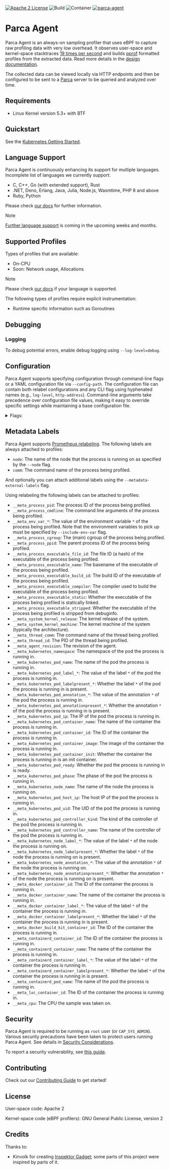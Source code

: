 [![Apache 2 License](https://img.shields.io/badge/license-Apache%202-blue.svg)](LICENSE)
![Build](https://github.com/parca-dev/parca-agent/actions/workflows/build.yml/badge.svg)
![Container](https://github.com/parca-dev/parca-agent/actions/workflows/container.yml/badge.svg)
[![parca-agent](https://snapcraft.io/parca-agent/badge.svg)](https://snapcraft.io/parca-agent)

# Parca Agent

Parca Agent is an always-on sampling profiler that uses eBPF to capture raw profiling data with very low overhead. It observes user-space and kernel-space stacktraces [19 times per second](https://www.parca.dev/docs/parca-agent-design#cpu-sampling-frequency) and builds [pprof](https://github.com/google/pprof) formatted profiles from the extracted data. Read more details in the [design documentation](https://www.parca.dev/docs/parca-agent-design).

The collected data can be viewed locally via HTTP endpoints and then be configured to be sent to a [Parca](https://github.com/parca-dev/parca) server to be queried and analyzed over time.

## Requirements

- Linux Kernel version 5.3+ with BTF

## Quickstart

See the [Kubernetes Getting Started](https://www.parca.dev/docs/kubernetes).

## Language Support

Parca Agent is continuously enhancing its support for multiple languages.
Incomplete list of languages we currently support:

- C, C++, Go (with extended support), Rust
- .NET, Deno, Erlang, Java, Julia, Node.js, Wasmtime, PHP 8 and above
- Ruby, Python

Please check [our docs](https://www.parca.dev/docs/parca-agent-language-support) for further information.

> [!NOTE]
> [Further language support](https://github.com/parca-dev/parca-agent/issues?q=is%3Aissue+is%3Aopen+label%3Afeature%2Flanguage-support) is coming in the upcoming weeks and months.

## Supported Profiles

Types of profiles that are available:

- On-CPU
- Soon: Network usage, Allocations

> [!NOTE]
> Please check [our docs](https://www.parca.dev/docs/parca-agent-language-support) if your language is supported.

The following types of profiles require explicit instrumentation:

- Runtime specific information such as Goroutines

## Debugging

### Logging

To debug potential errors, enable debug logging using `--log-level=debug`.

## Configuration

Parca Agent supports specifying configuration through command-line flags or a YAML configuration file via `--config-path`. The configuration file can contain both relabel configurations and any CLI flag using hyphenated names (e.g., `log-level`, `http-address`). Command-line arguments take precedence over configuration file values, making it easy to override specific settings while maintaining a base configuration file.

<details><summary>Flags:</summary>
<p>

[embedmd]:# (dist/help.txt)
```txt
Usage: parca-agent

Flags:
  -h, --help                       Show context-sensitive help.
      --log-level="info"           Log level.
      --log-format="logfmt"        Configure if structured logging as JSON or as
                                   logfmt
      --http-address="127.0.0.1:7071"
                                   Address to bind HTTP server to.
      --version                    Show application version.
      --environment-type=STRING    The type of environment.
      --machine-id=STRING          The machine ID.
      --include-env-var=INCLUDE-ENV-VAR,...
                                   Environment variables to include in the
                                   profile.
      --otel-tags=""               Otel tags to attach to all traces.
      --tracers="all"              Tracers to enable.
      --node="hostname"            The name of the node that the process is
                                   running on. If on Kubernetes, this must match
                                   the Kubernetes node name.
      --config-path=""             Path to config file.
      --memlock-rlimit=0           [deprecated] The value for the maximum number
                                   of bytes of memory that may be locked into
                                   RAM. It is used to ensure the agent can lock
                                   memory for eBPF maps. 0 means no limit.
      --mutex-profile-fraction=0
                                   Fraction of mutex profile samples to collect.
      --block-profile-rate=0       Sample rate for block profile.
      --profiling-duration=5s      The agent profiling duration to use. Leave
                                   this empty to use the defaults.
      --profiling-cpu-sampling-frequency=19
                                   The frequency at which profiling data is
                                   collected, e.g., 19 samples per second.
      --profiling-perf-event-buffer-poll-interval=250ms
                                   [deprecated] The interval at which the perf
                                   event buffer is polled for new events.
      --profiling-perf-event-buffer-processing-interval=100ms
                                   [deprecated] The interval at which the perf
                                   event buffer is processed.
      --profiling-perf-event-buffer-worker-count=4
                                   [deprecated] The number of workers that
                                   process the perf event buffer.
      --profiling-probabilistic-interval=1m
                                   Time interval for which probabilistic
                                   profiling will be enabled or disabled.
      --profiling-probabilistic-threshold=100
                                   If set to a value between 1 and 99
                                   will enable probabilistic profiling:
                                   every probabilistic-interval a random number
                                   between 0 and 99 is chosen. If the given
                                   probabilistic-threshold is greater than
                                   this random number, the agent will collect
                                   profiles from this system for the duration of
                                   the interval.
      --profiling-enable-error-frames
                                   Enable collection of error frames.
      --metadata-external-labels=KEY=VALUE;...
                                   Label(s) to attach to all profiles.
      --metadata-container-runtime-socket-path=STRING
                                   The filesystem path to the container runtimes
                                   socket. Leave this empty to use the defaults.
      --metadata-disable-caching
                                   [deprecated] Disable caching of metadata.
      --metadata-enable-process-cmdline
                                   [deprecated] Add /proc/[pid]/cmdline as a
                                   label, which may expose sensitive information
                                   like secrets in profiling data.
      --local-store-directory=STRING
                                   The local directory to store the profiling
                                   data.
      --remote-store-address=STRING
                                   gRPC address to send profiles and symbols to.
      --remote-store-bearer-token=STRING
                                   Bearer token to authenticate with store
                                   ($PARCA_BEARER_TOKEN).
      --remote-store-bearer-token-file=STRING
                                   File to read bearer token from to
                                   authenticate with store.
      --remote-store-insecure      Send gRPC requests via plaintext instead of
                                   TLS.
      --remote-store-insecure-skip-verify
                                   Skip TLS certificate verification.
      --remote-store-batch-write-interval=10s
                                   [deprecated] Interval between batch remote
                                   client writes. Leave this empty to use the
                                   default value of 10s.
      --remote-store-rpc-logging-enable
                                   [deprecated] Enable gRPC logging.
      --remote-store-rpc-unary-timeout=5m
                                   [deprecated] Maximum timeout window for unary
                                   gRPC requests including retries.
      --remote-store-grpc-max-call-recv-msg-size=33554432
                                   The maximum message size the client can
                                   receive.
      --remote-store-grpc-max-call-send-msg-size=33554432
                                   The maximum message size the client can send.
      --remote-store-grpc-startup-backoff-time=1m
                                   The time between failed gRPC requests during
                                   startup phase.
      --remote-store-grpc-connection-timeout=3s
                                   The timeout duration for gRPC connection
                                   establishment.
      --remote-store-grpc-max-connection-retries=5
                                   The maximum number of retries to establish a
                                   gRPC connection.
      --debuginfo-directories=/usr/lib/debug,...
                                   Ordered list of local directories to search
                                   for debuginfo files.
      --debuginfo-temp-dir="/tmp"
                                   The local directory path to store the interim
                                   debuginfo files.
      --debuginfo-strip            Only upload information needed for
                                   symbolization. If false the exact binary the
                                   agent sees will be uploaded unmodified.
      --debuginfo-compress         Compress debuginfo files' DWARF sections
                                   before uploading.
      --debuginfo-upload-disable
                                   Disable debuginfo collection and upload.
      --debuginfo-upload-max-parallel=25
                                   The maximum number of debuginfo upload
                                   requests to make in parallel.
      --debuginfo-upload-timeout-duration=2m
                                   The timeout duration to cancel upload
                                   requests.
      --debuginfo-upload-cache-duration=5m
                                   The duration to cache debuginfo upload
                                   responses for.
      --debuginfo-disable-caching
                                   Disable caching of debuginfo.
      --debuginfo-upload-queue-size=4096
                                   The maximum number of debuginfo upload
                                   requests to queue. If the queue is full,
                                   new requests will be dropped.
      --symbolizer-jit-disable     [deprecated] Disable JIT symbolization.
      --otlp-address=STRING        The endpoint to send OTLP traces to.
      --otlp-exporter="grpc"       The OTLP exporter to use.
      --object-file-pool-eviction-policy="lru"
                                   [deprecated] The eviction policy to use for
                                   the object file pool.
      --object-file-pool-size=100
                                   [deprecated] The maximum number of object
                                   files to keep in the pool. This is used to
                                   avoid re-reading object files from disk.
                                   It keeps FDs open, so it should be kept in
                                   sync with ulimits. 0 means no limit.
      --clock-sync-interval=3m     How frequently to synchronize with the
                                   realtime clock.
      --dwarf-unwinding-disable    [deprecated] Do not unwind using .eh_frame
                                   information.
      --dwarf-unwinding-mixed      [deprecated] Unwind using .eh_frame
                                   information and frame pointers.
      --python-unwinding-disable
                                   [deprecated] Disable Python unwinder.
      --ruby-unwinding-disable     [deprecated] Disable Ruby unwinder.
      --java-unwinding-disable     [deprecated] Disable Java unwinder.
      --collect-custom-labels      Attempt to collect custom labels (e.g.
                                   trace ID) from the process.
      --analytics-opt-out          Opt out of sending anonymous usage
                                   statistics.
      --telemetry-disable-panic-reporting

      --telemetry-stderr-buffer-size-kb=4096

      --bpf-verbose-logging        Enable verbose BPF logging.
      --bpf-events-buffer-size=8192
                                   Size in pages of the events buffer.
      --bpf-map-scale-factor=0     Scaling factor for eBPF map sizes. Every
                                   increase by 1 doubles the map size. Increase
                                   if you see eBPF map size errors. Default is
                                   0 corresponding to 4GB of executable address
                                   space, max is 8.
      --bpf-verifier-log-level=0
                                   Log level of the eBPF verifier output
                                   (0,1,2). Default is 0.
      --bpf-verifier-log-size=0    [deprecated] Unused.
      --offline-mode-storage-path=STRING
                                   Enables offline mode, with the data stored at
                                   the given path.
      --offline-mode-rotation-interval=10m
                                   How often to rotate and compress the offline
                                   mode log.
      --offline-mode-upload        Run the uploader for data written in offline
                                   mode.
      --off-cpu-threshold=0        The probability (0.0-1.0) of off-CPU event
                                   being recorded.
```

</p>
</details>

## Metadata Labels

Parca Agent supports [Prometheus relabeling](https://prometheus.io/docs/prometheus/latest/configuration/configuration/#relabel_config). The following labels are always attached to profiles:

* `node`: The name of the node that the process is running on as specified by the `--node` flag.
* `comm`: The command name of the process being profiled.

And optionally you can attach additional labels using the `--metadata-external-labels` flag.

Using relabeling the following labels can be attached to profiles:

* `__meta_process_pid`: The process ID of the process being profiled.
* `__meta_process_cmdline`: The command line arguments of the process being profiled.
* `__meta_env_var_*`: The value of the environment variable `*` of the process being profiled. Note that the environment variables to pick up must be specified by `--include-env-var` flag.
* `__meta_process_cgroup`: The (main) cgroup of the process being profiled.
* `__meta_process_ppid`: The parent process ID of the process being profiled.
* `__meta_process_executable_file_id`: The file ID (a hash) of the executable of the process being profiled.
* `__meta_process_executable_name`: The basename of the executable of the process being profiled.
* `__meta_process_executable_build_id`: The build ID of the executable of the process being profiled.
* `__meta_process_executable_compiler`: The compiler used to build the executable of the process being profiled.
* `__meta_process_executable_static`: Whether the executable of the process being profiled is statically linked.
* `__meta_process_executable_stripped`: Whether the executable of the process being profiled is stripped from debuginfo.
* `__meta_system_kernel_release`: The kernel release of the system.
* `__meta_system_kernel_machine`: The kernel machine of the system (typically the architecture).
* `__meta_thread_comm`: The command name of the thread being profiled.
* `__meta_thread_id`: The PID of the thread being profiled.
* `__meta_agent_revision`: The revision of the agent.
* `__meta_kubernetes_namespace`: The namespace of the pod the process is running in.
* `__meta_kubernetes_pod_name`: The name of the pod the process is running in.
* `__meta_kubernetes_pod_label_*`: The value of the label `*` of the pod the process is running in.
* `__meta_kubernetes_pod_labelpresent_*`: Whether the label `*` of the pod the process is running in is present.
* `__meta_kubernetes_pod_annotation_*`: The value of the annotation `*` of the pod the process is running in.
* `__meta_kubernetes_pod_annotationpresent_*`: Whether the annotation `*` of the pod the process is running in is present.
* `__meta_kubernetes_pod_ip`: The IP of the pod the process is running in.
* `__meta_kubernetes_pod_container_name`: The name of the container the process is running in.
* `__meta_kubernetes_pod_container_id`: The ID of the container the process is running in.
* `__meta_kubernetes_pod_container_image`: The image of the container the process is running in.
* `__meta_kubernetes_pod_container_init`: Whether the container the process is running in is an init container.
* `__meta_kubernetes_pod_ready`: Whether the pod the process is running in is ready.
* `__meta_kubernetes_pod_phase`: The phase of the pod the process is running in.
* `__meta_kubernetes_node_name`: The name of the node the process is running on.
* `__meta_kubernetes_pod_host_ip`: The host IP of the pod the process is running in.
* `__meta_kubernetes_pod_uid`: The UID of the pod the process is running in.
* `__meta_kubernetes_pod_controller_kind`: The kind of the controller of the pod the process is running in.
* `__meta_kubernetes_pod_controller_name`: The name of the controller of the pod the process is running in.
* `__meta_kubernetes_node_label_*`: The value of the label `*` of the node the process is running on.
* `__meta_kubernetes_node_labelpresent_*`: Whether the label `*` of the node the process is running on is present.
* `__meta_kubernetes_node_annotation_*`: The value of the annotation `*` of the node the process is running on.
* `__meta_kubernetes_node_annotationpresent_*`: Whether the annotation `*` of the node the process is running on is present.
* `__meta_docker_container_id`: The ID of the container the process is running in.
* `__meta_docker_container_name`: The name of the container the process is running in.
* `__meta_docker_container_label_*`: The value of the label `*` of the container the process is running in.
* `__meta_docker_container_labelpresent_*`: Whether the label `*` of the container the process is running in is present.
* `__meta_docker_build_kit_container_id`: The ID of the container the process is running in.
* `__meta_containerd_container_id`: The ID of the container the process is running in.
* `__meta_containerd_container_name`: The name of the container the process is running in.
* `__meta_containerd_container_label_*`: The value of the label `*` of the container the process is running in.
* `__meta_containerd_container_labelpresent_*`: Whether the label `*` of the container the process is running in is present.
* `__meta_containerd_pod_name`: The name of the pod the process is running in.
* `__meta_lxc_container_id`: The ID of the container the process is running in.
* `__meta_cpu`: The CPU the sample was taken on.

## Security

Parca Agent is required to be running as `root` user (or `CAP_SYS_ADMIN`). Various security precautions have been taken to protect users running Parca Agent. See details in [Security Considerations](https://www.parca.dev/docs/parca-agent-security).

To report a security vulnerability, see [this guide](https://www.parca.dev/docs/parca-agent-security#report-security-vulnerabilities).

## Contributing

Check out our [Contributing Guide](CONTRIBUTING.md) to get started!

## License

User-space code: Apache 2

Kernel-space code (eBPF profilers): GNU General Public License, version 2

## Credits

Thanks to:

- Kinvolk for creating [Inspektor Gadget](https://github.com/kinvolk/inspektor-gadget); some parts of this project were inspired by parts of it.
